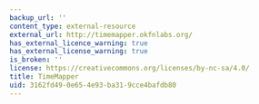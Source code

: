 ```yaml
---
backup_url: ''
content_type: external-resource
external_url: http://timemapper.okfnlabs.org/
has_external_licence_warning: true
has_external_license_warning: true
is_broken: ''
license: https://creativecommons.org/licenses/by-nc-sa/4.0/
title: TimeMapper
uid: 3162fd49-0e65-4e93-ba31-9cce4bafdb80
---
```

